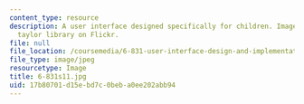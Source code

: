 ```yaml
---
content_type: resource
description: A user interface designed specifically for children. Image courtesy of
  taylor library on Flickr.
file: null
file_location: /coursemedia/6-831-user-interface-design-and-implementation-spring-2011/17b80701d15ebd7c0beba0ee202abb94_6-831s11.jpg
file_type: image/jpeg
resourcetype: Image
title: 6-831s11.jpg
uid: 17b80701-d15e-bd7c-0beb-a0ee202abb94
---
```

